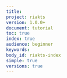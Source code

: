 ```yaml
---
title: 
project: riakts
version: 1.0.0+
document: tutorial
toc: true
index: true
audience: beginner
keywords: 
body_id: riakts-index
simple: true
versions: true
---
```


